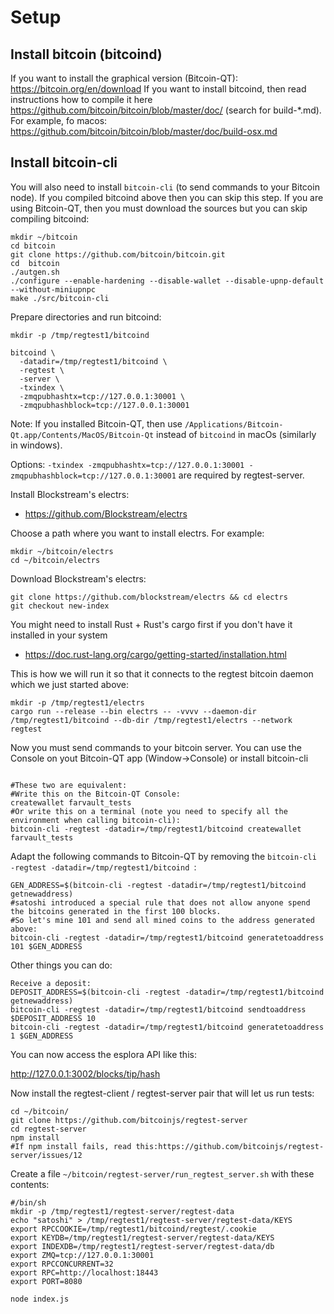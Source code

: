 # Setup

## Install bitcoin (bitcoind)
If you want to install the graphical version (Bitcoin-QT): https://bitcoin.org/en/download
If you want to install bitcoind, then read instructions how to compile it here https://github.com/bitcoin/bitcoin/blob/master/doc/ (search for build-\*.md). For example, fo macos: https://github.com/bitcoin/bitcoin/blob/master/doc/build-osx.md

## Install bitcoin-cli
You will also need to install `bitcoin-cli` (to send commands to your Bitcoin node).
If you compiled bitcoind above then you can skip this step.
If you are using Bitcoin-QT, then you must download the sources but you can skip compiling bitcoind:
```
mkdir ~/bitcoin
cd bitcoin
git clone https://github.com/bitcoin/bitcoin.git
cd  bitcoin
./autgen.sh
./configure --enable-hardening --disable-wallet --disable-upnp-default --without-miniupnpc
make ./src/bitcoin-cli
```

Prepare directories and run bitcoind:

```
mkdir -p /tmp/regtest1/bitcoind

bitcoind \
  -datadir=/tmp/regtest1/bitcoind \
  -regtest \
  -server \
  -txindex \
  -zmqpubhashtx=tcp://127.0.0.1:30001 \
  -zmqpubhashblock=tcp://127.0.0.1:30001

```
Note:  If you installed Bitcoin-QT, then use `/Applications/Bitcoin-Qt.app/Contents/MacOS/Bitcoin-Qt` instead of `bitcoind` in macOs (similarly in windows).

Options: `-txindex -zmqpubhashtx=tcp://127.0.0.1:30001 -zmqpubhashblock=tcp://127.0.0.1:30001` are required by regtest-server.

Install Blockstream's electrs:
* https://github.com/Blockstream/electrs

Choose a path where you want to install electrs. For example:
```
mkdir ~/bitcoin/electrs
cd ~/bitcoin/electrs
```
Download Blockstream's electrs:
```
git clone https://github.com/blockstream/electrs && cd electrs
git checkout new-index
```
You might need to install Rust + Rust's cargo first if you don't have it installed in your system
* https://doc.rust-lang.org/cargo/getting-started/installation.html

This is how we will run it so that it connects to the regtest bitcoin daemon which we just started above:

```
mkdir -p /tmp/regtest1/electrs
cargo run --release --bin electrs -- -vvvv --daemon-dir /tmp/regtest1/bitcoind --db-dir /tmp/regtest1/electrs --network regtest
```

Now you must send commands to your bitcoin server. You can use the Console on yout Bitcoin-QT app (Window->Console) or install bitcoin-cli

```

#These two are equivalent:
#Write this on the Bitcoin-QT Console:
createwallet farvault_tests
#Or write this on a terminal (note you need to specify all the environment when calling bitcoin-cli):
bitcoin-cli -regtest -datadir=/tmp/regtest1/bitcoind createwallet farvault_tests
```

Adapt the following commands to Bitcoin-QT by removing the `bitcoin-cli -regtest -datadir=/tmp/regtest1/bitcoind `:

```
GEN_ADDRESS=$(bitcoin-cli -regtest -datadir=/tmp/regtest1/bitcoind getnewaddress)
#satoshi introduced a special rule that does not allow anyone spend the bitcoins generated in the first 100 blocks.
#So let's mine 101 and send all mined coins to the address generated above:
bitcoin-cli -regtest -datadir=/tmp/regtest1/bitcoind generatetoaddress 101 $GEN_ADDRESS
```

Other things you can do:
```
Receive a deposit:
DEPOSIT_ADDRESS=$(bitcoin-cli -regtest -datadir=/tmp/regtest1/bitcoind getnewaddress)
bitcoin-cli -regtest -datadir=/tmp/regtest1/bitcoind sendtoaddress $DEPOSIT_ADDRESS 10
bitcoin-cli -regtest -datadir=/tmp/regtest1/bitcoind generatetoaddress 1 $GEN_ADDRESS
```

You can now access the esplora API like this:

http://127.0.0.1:3002/blocks/tip/hash

Now install the regtest-client / regtest-server pair that will let us run tests:

```
cd ~/bitcoin/
git clone https://github.com/bitcoinjs/regtest-server
cd regtest-server
npm install
#If npm install fails, read this:https://github.com/bitcoinjs/regtest-server/issues/12
```

Create a file `~/bitcoin/regtest-server/run_regtest_server.sh` with these contents:
```
#/bin/sh
mkdir -p /tmp/regtest1/regtest-server/regtest-data
echo "satoshi" > /tmp/regtest1/regtest-server/regtest-data/KEYS
export RPCCOOKIE=/tmp/regtest1/bitcoind/regtest/.cookie
export KEYDB=/tmp/regtest1/regtest-server/regtest-data/KEYS
export INDEXDB=/tmp/regtest1/regtest-server/regtest-data/db
export ZMQ=tcp://127.0.0.1:30001
export RPCCONCURRENT=32
export RPC=http://localhost:18443
export PORT=8080

node index.js
```
